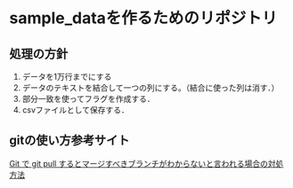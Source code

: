 # sample_dataを作るためのリポジトリ
## 処理の方針

1. データを1万行までにする
2. データのテキストを結合して一つの列にする。（結合に使った列は消す．）
3. 部分一致を使ってフラグを作成する．
4. csvファイルとして保存する．

## gitの使い方参考サイト
[Git で git pull するとマージすべきブランチがわからないと言われる場合の対処方法](https://gotohayato.com/content/455/)
